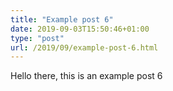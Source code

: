 ```yaml
---
title: "Example post 6"
date: 2019-09-03T15:50:46+01:00
type: "post"
url: /2019/09/example-post-6.html
---
```

Hello there, this is an example post 6
